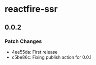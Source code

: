 # reactfire-ssr

## 0.0.2

### Patch Changes

- 4ee55da: First release
- c5be86c: Fixing publish action for 0.0.1
